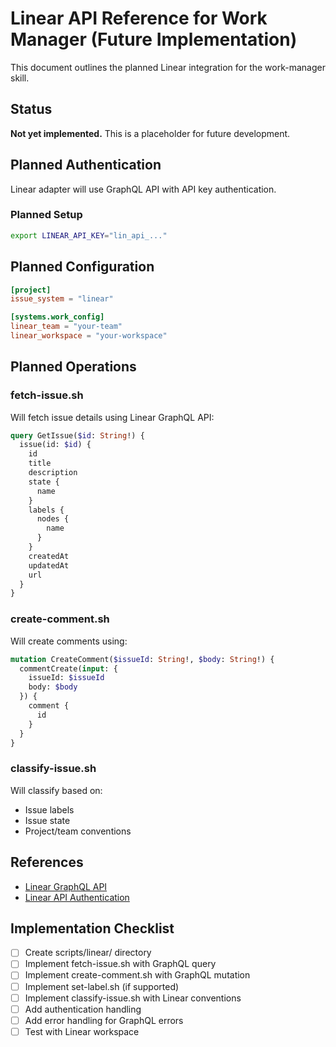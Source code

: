 # Linear API Reference for Work Manager (Future Implementation)

This document outlines the planned Linear integration for the work-manager skill.

## Status

**Not yet implemented.** This is a placeholder for future development.

## Planned Authentication

Linear adapter will use GraphQL API with API key authentication.

### Planned Setup

```bash
export LINEAR_API_KEY="lin_api_..."
```

## Planned Configuration

```toml
[project]
issue_system = "linear"

[systems.work_config]
linear_team = "your-team"
linear_workspace = "your-workspace"
```

## Planned Operations

### fetch-issue.sh

Will fetch issue details using Linear GraphQL API:
```graphql
query GetIssue($id: String!) {
  issue(id: $id) {
    id
    title
    description
    state {
      name
    }
    labels {
      nodes {
        name
      }
    }
    createdAt
    updatedAt
    url
  }
}
```

### create-comment.sh

Will create comments using:
```graphql
mutation CreateComment($issueId: String!, $body: String!) {
  commentCreate(input: {
    issueId: $issueId
    body: $body
  }) {
    comment {
      id
    }
  }
}
```

### classify-issue.sh

Will classify based on:
- Issue labels
- Issue state
- Project/team conventions

## References

- [Linear GraphQL API](https://developers.linear.app/docs/graphql/working-with-the-graphql-api)
- [Linear API Authentication](https://developers.linear.app/docs/graphql/working-with-the-graphql-api#authentication)

## Implementation Checklist

- [ ] Create scripts/linear/ directory
- [ ] Implement fetch-issue.sh with GraphQL query
- [ ] Implement create-comment.sh with GraphQL mutation
- [ ] Implement set-label.sh (if supported)
- [ ] Implement classify-issue.sh with Linear conventions
- [ ] Add authentication handling
- [ ] Add error handling for GraphQL errors
- [ ] Test with Linear workspace
